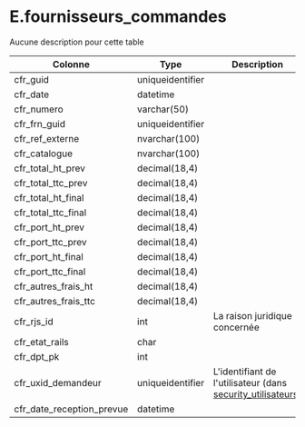 # E.fournisseurs_commandes

Aucune description pour cette table

Colonne|Type|Description
---|---|---
cfr_guid|uniqueidentifier|
cfr_date|datetime|
cfr_numero|varchar(50)|
cfr_frn_guid|uniqueidentifier|
cfr_ref_externe|nvarchar(100)|
cfr_catalogue|nvarchar(100)|
cfr_total_ht_prev|decimal(18,4)|
cfr_total_ttc_prev|decimal(18,4)|
cfr_total_ht_final|decimal(18,4)|
cfr_total_ttc_final|decimal(18,4)|
cfr_port_ht_prev|decimal(18,4)|
cfr_port_ttc_prev|decimal(18,4)|
cfr_port_ht_final|decimal(18,4)|
cfr_port_ttc_final|decimal(18,4)|
cfr_autres_frais_ht|decimal(18,4)|
cfr_autres_frais_ttc|decimal(18,4)|
cfr_rjs_id|int|La raison juridique concernée 
cfr_etat_rails|char|
cfr_dpt_pk|int|
cfr_uxid_demandeur|uniqueidentifier|L'identifiant de l'utilisateur (dans [security_utilisateurs](generated_security_utilisateurs.md)) 
cfr_date_reception_prevue|datetime|
